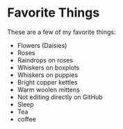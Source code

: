 # Favorite Things

These are a few of my favorite things:
- Flowers (Daisies)
- Roses
- Raindrops on roses
- Whiskers on boxplots
- Whiskers on puppies
- Bright copper kettles
- Warm woolen mittens
- Not editing directly on GitHub
- Sleep
- Tea
- coffee
